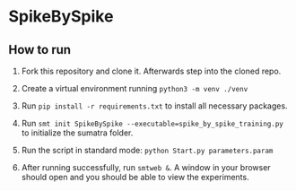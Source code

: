 # SpikeBySpike

## How to run

1) Fork this repository and clone it. Afterwards step into the cloned repo.

2) Create a virtual environment running ```python3 -m venv ./venv```

3) Run ```pip install -r requirements.txt``` to install all necessary packages.

4) Run ```smt init SpikeBySpike --executable=spike_by_spike_training.py``` to initialize the sumatra folder.

5) Run the script in standard mode: ```python Start.py parameters.param```

6) After running successfully, run ```smtweb &```. A window in your browser should open and you should be able to view the experiments.
